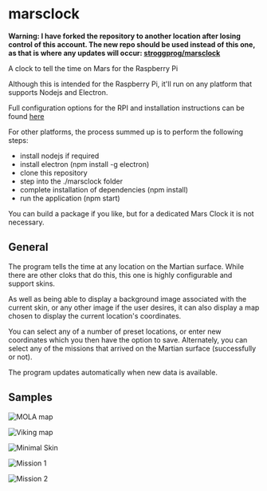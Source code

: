 # marsclock
**Warning: I have forked the repository to another location after losing control of this account. The new repo should be used instead of this one, as that is where any updates will occur: [stroggprog/marsclock](https://github.com/stroggprog/marsclock)**

 A clock to tell the time on Mars for the Raspberry Pi

Although this is intended for the Raspberry Pi, it'll run on any platform that supports Nodejs and Electron.

Full configuration options for the RPI and installation instructions can be found [here](https://philip-p-ide.uk/doku.php/blog/articles/raspberry/phys_marsclock/pi_marsv1_install)

For other platforms, the process summed up is to perform the following steps:
  * install nodejs if required
  * install electron (npm install -g electron)
  * clone this repository
  * step into the ./marsclock folder
  * complete installation of dependencies (npm install)
  * run the application (npm start)

You can build a package if you like, but for a dedicated Mars Clock it is not necessary.

## General
The program tells the time at any location on the Martian surface. While there are other cloks that do this, this one is highly configurable and support skins.

As well as being able to display a background image associated with the current skin, or any other image if the user desires, it can also display a map chosen to display the current location's coordinates.

You can select any of a number of preset locations, or enter new coordinates which you then have the option to save. Alternately, you can select any of the missions that arrived on the Martian surface (successfully or not).

The program updates automatically when new data is available.

## Samples

![MOLA map](https://philip-p-ide.uk/lib/exe/fetch.php/blog/articles/raspberry/phys_marsclock/bg_mola_map2.png)

![Viking map](https://philip-p-ide.uk/lib/exe/fetch.php/blog/articles/raspberry/phys_marsclock/bg_viking_map.png)

![Minimal Skin](https://philip-p-ide.uk/lib/exe/fetch.php/blog/articles/raspberry/phys_marsclock/skin_minimal.png)

![Mission 1](https://philip-p-ide.uk/lib/exe/fetch.php/blog/articles/raspberry/phys_marsclock/skin_mission1.png)

![Mission 2](https://philip-p-ide.uk/lib/exe/fetch.php/blog/articles/raspberry/phys_marsclock/skin_mission2.png)
